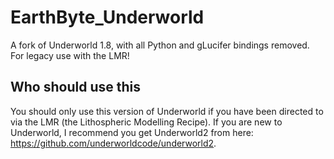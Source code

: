 # EarthByte_Underworld
A fork of Underworld 1.8, with all Python and gLucifer bindings removed. For legacy use with the LMR!

## Who should use this
You should only use this version of Underworld if you have been directed to via the LMR (the Lithospheric Modelling Recipe). If you are new to Underworld, I recommend you get Underworld2 from here: https://github.com/underworldcode/underworld2.


